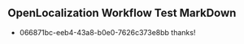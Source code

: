 ## OpenLocalization Workflow Test MarkDown

* 066871bc-eeb4-43a8-b0e0-7626c373e8bb 
thanks!



<!--HONumber=Jan16_HO4-->
